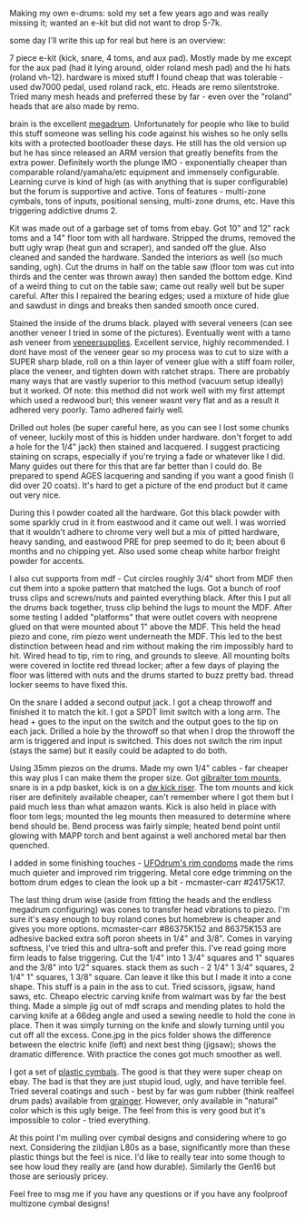 Making my own e-drums: sold my set a few years ago and was really missing it; wanted an e-kit but did not want to drop 5-7k.

some day I'll write this up for real but here is an overview:

7 piece e-kit (kick, snare, 4 toms, and aux pad). Mostly made by me except for the aux pad (had it lying around, older roland mesh pad) and the hi hats (roland vh-12). hardware is mixed stuff I found cheap that was tolerable - used dw7000 pedal, used roland rack, etc. Heads are remo silentstroke. Tried many mesh heads and preferred these by far - even over the "roland" heads that are also made by remo. 

brain is the excellent [megadrum](http://www.megadrum.info). Unfortunately for people who like to build this stuff someone was selling his code against his wishes so he only sells kits with a protected bootloader these days. He still has the old version up but he has since released an ARM version that greatly benefits from the extra power. Definitely worth the plunge IMO - exponentially cheaper than comparable roland/yamaha/etc equipment and immensely configurable. Learning curve is kind of high (as with anything that is super configurable) but the forum is supportive and active. Tons of features - multi-zone cymbals, tons of inputs, positional sensing, multi-zone drums, etc. Have this triggering addictive drums 2.

Kit was made out of a garbage set of toms from ebay. Got 10" and 12" rack toms and a 14" floor tom with all hardware. Stripped the drums, removed the butt ugly wrap (heat gun and scraper), and sanded off the glue. Also cleaned and sanded the hardware. Sanded the interiors as well (so much sanding, ugh). Cut the drums in half on the table saw (floor tom was cut into thirds and the center was thrown away) then sanded the bottom edge. Kind of a weird thing to cut on the table saw; came out really well but be super careful. After this I repaired the bearing edges; used a mixture of hide glue and sawdust in dings and breaks then sanded smooth once cured. 

Stained the inside of the drums black. played with several veneers (can see another veneer I tried in some of the pictures). Eventually went with a tamo ash veneer from [veneersupplies](http://www.veneersupplies.com). Excellent service, highly recommended. I dont have most of the veneer gear so my process was to cut to size with a SUPER sharp blade, roll on a thin layer of veneer glue with a stiff foam roller, place the veneer, and tighten down with ratchet straps. There are probably many ways that are vastly superior to this method (vacuum setup ideally) but it worked. Of note: this method did not work well with my first attempt which used a redwood burl; this veneer wasnt very flat and as a result it adhered very poorly. Tamo adhered fairly well. 

Drilled out holes (be super careful here, as you can see I lost some chunks of veneer, luckily most of this is hidden under hardware. don't forget to add a hole for the 1/4" jack) then stained and lacquered. I suggest practicing staining on scraps, especially if you're trying a fade or whatever like I did. Many guides out there for this that are far better than I could do. Be prepared to spend AGES lacquering and sanding if you want a good finish (I did over 20 coats). It's hard to get a picture of the end product but it came out very nice.

During this I powder coated all the hardware. Got this black powder with some sparkly crud in it from eastwood and it came out well. I was worried that it wouldn't adhere to chrome very well but a mix of pitted hardware, heavy sanding, and eastwood PRE for prep seemed to do it; been about 6 months and no chipping yet. Also used some cheap white harbor freight powder for accents.

I also cut supports from mdf - Cut circles roughly 3/4" short from MDF then cut them into a spoke pattern that matched the lugs. Got a bunch of roof truss clips and screws/nuts and painted everything black. After this I put all the drums back together, truss clip behind the lugs to mount the MDF. After some testing I added "platforms" that were outlet covers with neoprene glued on that were mounted about 1" above the MDF. This held the head piezo and cone, rim piezo went underneath the MDF. This led to the best distinction between head and rim without making the rim impossibly hard to hit. Wired head to tip, rim to ring, and grounds to sleeve. All mounting bolts were covered in loctite red thread locker; after a few days of playing the floor was littered with nuts and the drums started to buzz pretty bad. thread locker seems to have fixed this. 

On the snare I added a second output jack. I got a cheap throwoff and finished it to match the kit. I got a SPDT limit switch with a long arm. The head + goes to the input on the switch and the output goes to the tip on each jack. Drilled a hole by the throwoff so that when I drop the throwoff the arm is triggered and input is switched. This does not switch the rim input (stays the same) but it easily could be adapted to do both.

Using 35mm piezos on the drums. Made my own 1/4" cables - far cheaper this way plus I can make them the proper size. Got [gibralter tom mounts](http://www.amazon.com/Gibraltar-SC-STL4-L-Rod-Mount-Chrome/dp/B0002F79N4/ref=sr_1_3?s=musical-instruments&ie=UTF8&qid=1459068026&sr=1-3&keywords=gibraltar+tom+mount), snare is in a pdp basket, kick is on a [dw kick riser](http://www.amazon.com/DW-DWCP9908CR-Bass-Drum-Lifter/dp/B004Y070YQ/ref=pd_sim_sbs_267_4?ie=UTF8&dpID=41y2LYhWJhL&dpSrc=sims&preST=_AC_UL160_SR160%2C160_&refRID=0GHW1TG3922X9ZSCCPXN). The tom mounts and kick riser are definitely available cheaper, can't remember where I got them but I paid much less than what amazon wants. Kick is also held in place with floor tom legs; mounted the leg mounts then measured to determine where bend should be. Bend process was fairly simple; heated bend point until glowing with MAPP torch and bent against a well anchored metal bar then quenched. 

I added in some finishing touches - [UFOdrum's rim condoms](http://www.ufodrums.com/category-s/107.htm) made the rims much quieter and improved rim triggering. Metal core edge trimming on the bottom drum edges to clean the look up a bit - mcmaster-carr #24175K17. 

The last thing drum wise (aside from fitting the heads and the endless megadrum configuring) was cones to transfer head vibrations to piezo. I'm sure it's easy enough to buy roland cones but homebrew is cheaper and gives you more options. mcmaster-carr #86375K152 and 86375K153 are adhesive backed extra soft poron sheets in 1/4" and 3/8". Comes in varying softness, I've tried this and ultra-soft and prefer this. I've read going more firm leads to false triggering. Cut the 1/4" into 1 3/4" squares and 1" squares and the 3/8" into 1/2" squares. stack them as such - 2 1/4" 1 3/4" squares, 2 1/4" 1" squares, 1 3/8" square. Can leave it like this but I made it into a cone shape. This stuff is a pain in the ass to cut. Tried scissors, jigsaw, hand saws, etc. Cheapo electric carving knife from walmart was by far the best thing. Made a simple jig out of mdf scraps and mending plates to hold the carving knife at a 66deg angle and used a sewing needle to hold the cone in place. Then it was simply turning on the knife and slowly turning until you cut off all the excess. Cone.jpg in the pics folder shows the difference between the electric knife (left) and next best thing (jigsaw); shows the dramatic difference. With practice the cones got much smoother as well.

I got a set of [plastic cymbals](http://media.guitarcenter.com/is/image/MMGS7/5-Piece-Practice-Cymbal-Set/444926000000000-00-500x500.jpg). The good is that they were super cheap on ebay. The bad is that they are just stupid loud, ugly, and have terrible feel. Tried several coatings and such - best by far was gum rubber (think realfeel drum pads) available from [grainger](https://www.grainger.com/product/GRAINGER-APPROVED-Rubber-Sheet-WP165739/_/N-c1z/Ntt-gum+rubber?EndecaKeyword=gum+rubber&NLSCM=14&searchBar=true&searchRedirect=gum+rubber&sst=All&s_pp=false&picUrl=//static.grainger.com/rp/s/is/image/Grainger/1XWC6_AS01?$smthumb$). However, only available in "natural" color which is this ugly beige. The feel from this is very good but it's impossible to color - tried everything. 

At this point I'm mulling over cymbal designs and considering where to go next. Considering the zildjian L80s as a base, significantly more than these plastic things but the feel is nice. I'd like to really tear into some though to see how loud they really are (and how durable). Similarly the Gen16 but those are seriously pricey.

Feel free to msg me if you have any questions or if you have any foolproof multizone cymbal designs!
